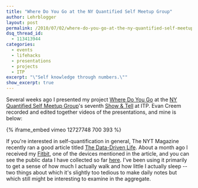 ```yaml
---
title: "Where Do You Go at the NY Quantified Self Meetup Group"
author: Lehrblogger
layout: post
permalink: /2010/07/02/where-do-you-go-at-the-ny-quantified-self-meetup-group/
dsq_thread_id:
  - 113413944
categories:
  - events
  - lifehacks
  - presentations
  - projects
  - ITP
excerpt: "\"Self knowledge through numbers.\""
show_excerpt: true
---
```

Several weeks ago I presented my project [Where Do You Go][1] at the [NY Quantified Self Meetup Group][2]'s seventh [Show & Tell][3] at ITP. Evan Creem recorded and edited together videos of the presentations, and mine is below:

{% iframe_embed vimeo 12727748 700 393 %}

If you're interested in self-quantification in general, The NYT Magazine recently ran a good article titled [The Data-Driven Life][4]. About a month ago I received my [Fitbit][5], one of the devices mentioned in the article, and you can see the public data I have collected so far [here][6]. I've been using it primarily to get a sense of how much I actually walk and how little I actually sleep -- two things about which it's slightly too tedious to make daily notes but which still might be interesting to examine in the aggregate.

 [1]: http://www.wheredoyougo.net/
 [2]: http://www.meetup.com/NYQuantifiedSelf/
 [3]: http://www.meetup.com/NYQuantifiedSelf/calendar/13199990/
 [4]: http://www.nytimes.com/2010/05/02/magazine/02self-measurement-t.html?pagewanted=all
 [5]: http://www.fitbit.com/
 [6]: http://www.fitbit.com/user/228B4M
